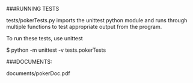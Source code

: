 ###RUNNING TESTS

tests/pokerTests.py imports the unittest python module and runs through multiple functions to test appropriate output from the program.

To run these tests, use unittest

$ python -m unittest -v tests.pokerTests

###DOCUMENTS:

documents/pokerDoc.pdf

